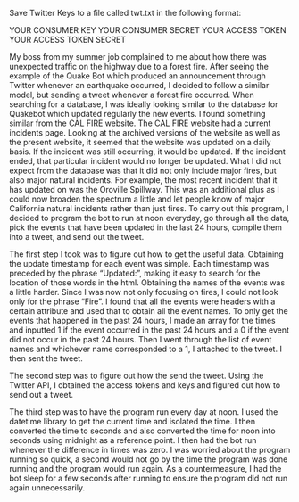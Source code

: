 Save Twitter Keys to a file called twt.txt in the following format:

YOUR CONSUMER KEY
YOUR CONSUMER SECRET
YOUR ACCESS TOKEN
YOUR ACCESS TOKEN SECRET

My boss from my summer job complained to me about how there was unexpected traffic on the highway due to a forest fire. After seeing the example of the Quake Bot which produced an announcement through Twitter whenever an earthquake occurred, I decided to follow a similar model, but sending a tweet whenever a forest fire occurred. When searching for a database, I was ideally looking similar to the database for Quakebot which updated regularly the new events. I found something similar from the CAL FIRE website. The CAL FIRE website had a current incidents page. Looking at the archived versions of the website as well as the present website, it seemed that the website was updated on a daily basis. If the incident was still occurring, it would be updated. If the incident ended, that particular incident would no longer be updated. What I did not expect from the database was that it did not only include major fires, but also major natural incidents. For example, the most recent incident that it has updated on was the Oroville Spillway. This was an additional plus as I could now broaden the spectrum a little and let people know of major California natural incidents rather than just fires. To carry out this program, I decided to program the bot to run at noon everyday, go through all the data, pick the events that have been updated in the last 24 hours, compile them into a tweet, and send out the tweet.

The first step I took was to figure out how to get the useful data. Obtaining the update timestamp for each event was simple. Each timestamp was preceded by the phrase “Updated:”, making it easy to search for the location of those words in the html. Obtaining the names of the events was a little harder. Since I was now not only focusing on fires, I could not look only for the phrase “Fire”. I found that all the events were headers with a certain attribute and used that to obtain all the event names. To only get the events that happened in the past 24 hours, I made an array for the times and inputted 1 if the event occurred in the past 24 hours and a 0 if the event did not occur in the past 24 hours. Then I went through the list of event names and whichever name corresponded to a 1, I attached to the tweet. I then sent the tweet.

The second step was to figure out how the send the tweet. Using the Twitter API, I obtained the access tokens and keys and figured out how to send out a tweet.

The third step was to have the program run every day at noon. I used the datetime library to get the current time and isolated the time. I then converted the time to seconds and also converted the time for noon into seconds using midnight as a reference point. I then had the bot run whenever the difference in times was zero. I was worried about the program running so quick, a second would not go by the time the program was done running and the program would run again. As a countermeasure, I had the bot sleep for a few seconds after running to ensure the program did not run again unnecessarily.

